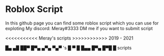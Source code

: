 # Roblox Script
In this github page you can find some roblox script which you can use for exploting
My discord: Meray#3333
DM me if you want to submit script

<<<<<<<<<<< Meray's scripts >>>>>>>>>>>>
             2019 - 2021

 █▄ ▄█ ██▀ █▀▄ ▄▀▄ ▀▄▀  's 
 █ ▀ █ █▄▄ █▀▄ █▀█  █   scripts
